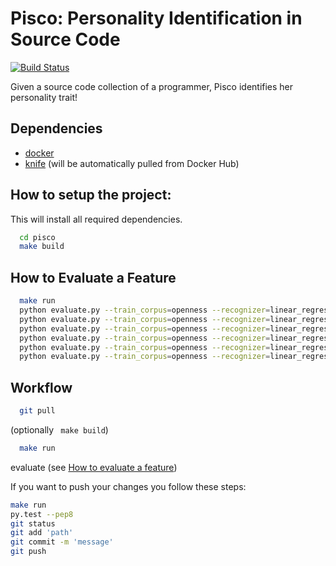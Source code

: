 # Pisco: Personality Identification in Source Code
[![Build Status](https://travis-ci.com/Liebeck/pisco.svg?token=qYUFfiWV6mqYYR5fELB6)](https://travis-ci.com/Liebeck/pisco)

Given a source code collection of a programmer, Pisco identifies her personality trait!

## Dependencies
* [docker](https://www.docker.com/)
* [knife](https://github.com/pasmod/knife) (will be automatically pulled from Docker Hub)

## How to setup the project:
This will install all required dependencies.
``` bash
  cd pisco
  make build
```
## How to Evaluate a Feature
``` bash
  make run
  python evaluate.py --train_corpus=openness --recognizer=linear_regression --features word_unigram
  python evaluate.py --train_corpus=openness --recognizer=linear_regression --features class_level
  python evaluate.py --train_corpus=openness --recognizer=linear_regression --features mean_number_of_methods_per_class
  python evaluate.py --train_corpus=openness --recognizer=linear_regression --features mean_length_of_methods_per_class
  python evaluate.py --train_corpus=openness --recognizer=linear_regression --features ratio_of_external_libraries
  python evaluate.py --train_corpus=openness --recognizer=linear_regression --features all
```

## Workflow
``` bash
  git pull
```

(optionally ``` make build```)

``` bash
  make run
```

evaluate (see [How to evaluate a feature](#how-to-evaluate-a-feature))

If you want to push your changes you follow these steps:

``` bash
make run
py.test --pep8
git status
git add 'path'
git commit -m 'message'
git push
 ```
